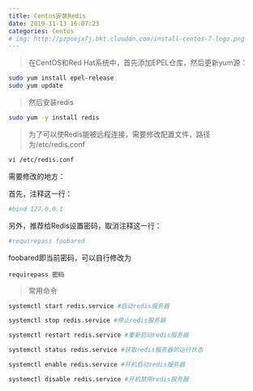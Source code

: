 ```yaml
---
title: Centos安装Redis
date: 2019-11-13 16:07:23
categories: Centos
# img: http://pzpoejx7j.bkt.clouddn.com/install-centos-7-logo.png
---
```


> 在CentOS和Red Hat系统中，首先添加EPEL仓库，然后更新yum源：

```bash
sudo yum install epel-release
sudo yum update
```
<!--more-->
> 然后安装redis
```bash
sudo yum -y install redis
```

> 为了可以使Redis能被远程连接，需要修改配置文件，路径为/etc/redis.conf
```bash
vi /etc/redis.conf
```
需要修改的地方：

首先，注释这一行：
```conf
#bind 127.0.0.1
```
另外，推荐给Redis设置密码，取消注释这一行：
```conf
#requirepass foobared
```
foobared即当前密码，可以自行修改为

```
requirepass 密码
```

> 常用命令
```bash
systemctl start redis.service #启动redis服务器

systemctl stop redis.service #停止redis服务器

systemctl restart redis.service #重新启动redis服务器

systemctl status redis.service #获取redis服务器的运行状态

systemctl enable redis.service #开机启动redis服务器

systemctl disable redis.service #开机禁用redis服务器
```